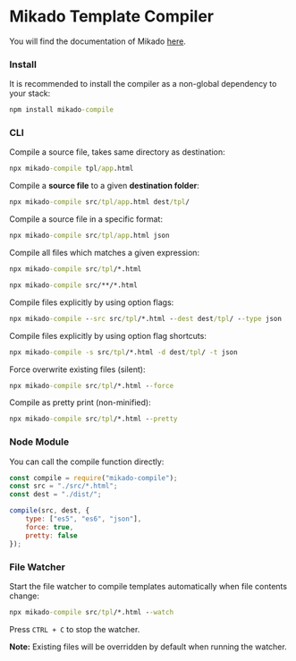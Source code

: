 # Mikado Template Compiler

You will find the documentation of Mikado <a href="https://github.com/nextapps-de/mikado">here</a>.

### Install

It is recommended to install the compiler as a non-global dependency to your stack:
```cmd
npm install mikado-compile
```

### CLI

Compile a source file, takes same directory as destination:

```cmd
npx mikado-compile tpl/app.html
```

Compile a __source file__ to a given __destination folder__:
```cmd
npx mikado-compile src/tpl/app.html dest/tpl/
```

Compile a source file in a specific format:
```cmd
npx mikado-compile src/tpl/app.html json
```

Compile all files which matches a given expression:
```cmd
npx mikado-compile src/tpl/*.html
```
```cmd
npx mikado-compile src/**/*.html
```

Compile files explicitly by using option flags:
```cmd
npx mikado-compile --src src/tpl/*.html --dest dest/tpl/ --type json
```

Compile files explicitly by using option flag shortcuts:
```cmd
npx mikado-compile -s src/tpl/*.html -d dest/tpl/ -t json
```

Force overwrite existing files (silent):
```cmd
npx mikado-compile src/tpl/*.html --force
```

Compile as pretty print (non-minified):
```cmd
npx mikado-compile src/tpl/*.html --pretty
```

### Node Module

You can call the compile function directly:
```js
const compile = require("mikado-compile");
const src = "./src/*.html";
const dest = "./dist/";

compile(src, dest, {
    type: ["es5", "es6", "json"],
    force: true,
    pretty: false
});
```

### File Watcher

Start the file watcher to compile templates automatically when file contents change:
```cmd
npx mikado-compile src/tpl/*.html --watch
```

Press `CTRL + C` to stop the watcher.

__Note:__ Existing files will be overridden by default when running the watcher.